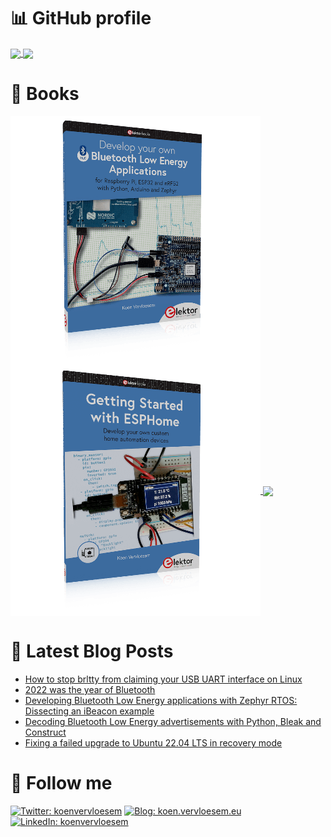 # 📊 GitHub profile

<a href="https://github.com/anuraghazra/github-readme-stats">
  <img align="center" src="https://github-readme-stats.vercel.app/api?username=koenvervloesem&show_icons=true&include_all_commits=true" />
</a>

<a href="https://github.com/anuraghazra/github-readme-stats">
  <img align="center" src="https://github-readme-stats.vercel.app/api/top-langs/?username=koenvervloesem&layout=compact" />
</a>

# 📖 Books

<a href="https://koen.vervloesem.eu/books/develop-your-own-bluetooth-low-energy-applications/"/>
  <img align="center" src="https://raw.githubusercontent.com/koenvervloesem/koenvervloesem/master/develop-your-own-bluetooth-low-energy-applications.thumbnail.png" />
</a>

<a href="https://koen.vervloesem.eu/books/getting-started-with-esphome/">
  <img align="center" src="https://raw.githubusercontent.com/koenvervloesem/koenvervloesem/master/getting-started-with-esphome.thumbnail.png" />
</a>

<a href="https://koen.vervloesem.eu/books/control-your-home-with-raspberry-pi/">
  <img align="center" src="https://raw.githubusercontent.com/koenvervloesem/koenvervloesem/master/control-your-home-with-raspberry-pi.thumbnail.png" />
</a>

# 📓 Latest Blog Posts

<!-- BLOG-POST-LIST:START -->
- [How to stop brltty from claiming your USB UART interface on Linux](https://koen.vervloesem.eu/blog/how-to-stop-brltty-from-claiming-your-usb-uart-interface-on-linux/)
- [2022 was the year of Bluetooth](https://koen.vervloesem.eu/blog/2022-was-the-year-of-bluetooth/)
- [Developing Bluetooth Low Energy applications with Zephyr RTOS: Dissecting an iBeacon example](https://koen.vervloesem.eu/blog/developing-bluetooth-low-energy-applications-with-zephyr-rtos-dissecting-an-ibeacon-example/)
- [Decoding Bluetooth Low Energy advertisements with Python, Bleak and Construct](https://koen.vervloesem.eu/blog/decoding-bluetooth-low-energy-advertisements-with-python-bleak-and-construct/)
- [Fixing a failed upgrade to Ubuntu 22.04 LTS in recovery mode](https://koen.vervloesem.eu/blog/fixing-a-failed-upgrade-to-ubuntu-2204-lts-in-recovery-mode/)
<!-- BLOG-POST-LIST:END -->

# 🏃 Follow me

[![Twitter: koenvervloesem](https://img.shields.io/twitter/follow/koenvervloesem?label=@koenvervloesem&style=social)](https://twitter.com/koenvervloesem)
[![Blog: koen.vervloesem.eu](https://img.shields.io/badge/-koen.vervloesem.eu-black?style=social&logo=rss&logoColor=orange)](https://koen.vervloesem.eu/rss.xml)
[![LinkedIn: koenvervloesem](https://img.shields.io/badge/-koenvervloesem-blue?style=flat-square&logo=linkedin&logoColor=white)](https://www.linkedin.com/in/koenvervloesem/)
